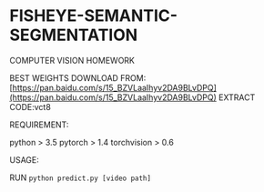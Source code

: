 # FISHEYE-SEMANTIC-SEGMENTATION
COMPUTER VISION HOMEWORK

BEST WEIGHTS DOWNLOAD FROM: [https://pan.baidu.com/s/15_BZVLaaIhyv2DA9BLvDPQ](https://pan.baidu.com/s/15_BZVLaaIhyv2DA9BLvDPQ) EXTRACT CODE:vct8

REQUIREMENT:

python > 3.5
pytorch > 1.4
torchvision > 0.6

USAGE:

RUN `python predict.py [video path]`
